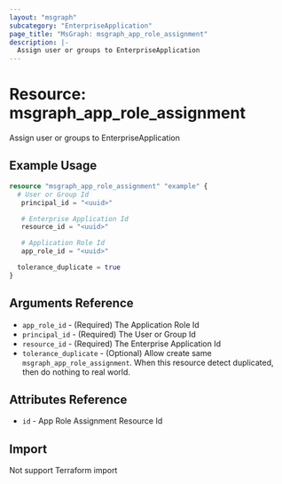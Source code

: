 ```yaml
---
layout: "msgraph"
subcategory: "EnterpriseApplication"
page_title: "MsGraph: msgraph_app_role_assignment"
description: |-
  Assign user or groups to EnterpriseApplication
---
```


# Resource: msgraph_app_role_assignment

Assign user or groups to EnterpriseApplication

## Example Usage

```terraform
resource "msgraph_app_role_assignment" "example" {
  # User or Group Id
   principal_id = "<uuid>"

   # Enterprise Application Id
   resource_id = "<uuid>"

   # Application Role Id
   app_role_id = "<uuid>"

  tolerance_duplicate = true
}
```

## Arguments Reference

* `app_role_id` - (Required) The Application Role Id 
* `principal_id` - (Required) The User or Group Id
* `resource_id` - (Required) The Enterprise Application Id
* `tolerance_duplicate` - (Optional) Allow create same `msgraph_app_role_assignment`. When this resource detect duplicated, then do nothing to real world.

## Attributes Reference

* `id` - App Role Assignment Resource Id

## Import

Not support Terraform import
